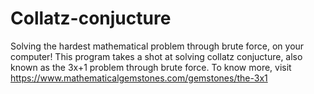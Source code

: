 # Collatz-conjucture
Solving the hardest mathematical problem through brute force, on your computer! This program takes a shot at solving collatz conjucture, also known as the 3x+1 problem through brute force. To know more, visit https://www.mathematicalgemstones.com/gemstones/the-3x1
